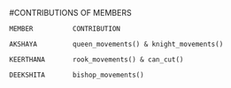 #CONTRIBUTIONS OF MEMBERS

	MEMBER			CONTRIBUTION

	AKSHAYA			queen_movements() & knight_movements()

	KEERTHANA		rook_movements() & can_cut()

	DEEKSHITA		bishop_movements()
